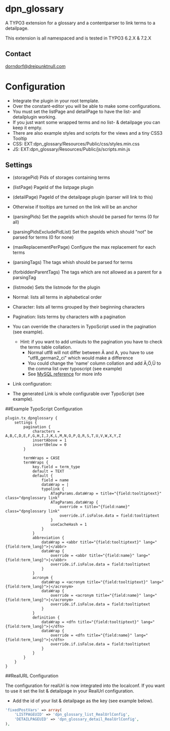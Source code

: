 # dpn_glossary

A TYPO3 extension for a glossary and a contentparser to link terms to a detailpage.

This extension is all namespaced and is tested in TYPO3 6.2.X & 7.2.X

## Contact
<dorndorf@dreipunktnull.com>

# Configuration

- Integrate the plugin in your root template.
- Over the constant-editor you will be able to make some configurations.
- You must set the listPage and detailPage to have the list- and detailplugin working.
 - If you just want some wrapped terms and no list- & detailpage you can keep it empty.
- There are also example styles and scripts for the views and a tiny CSS3 Tooltip
 - CSS: EXT:dpn_glossary/Resources/Public/css/styles.min.css
 - JS:  EXT:dpn_glossary/Resources/Public/js/scripts.min.js

## Settings

- (storagePid) Pids of storages containing terms
- (listPage) PageId of the listpage plugin
- (detailPage) PageId of the detailpage plugin (parser will link to this)
 - Otherwise if tooltips are turned on the link will be an anchor
- (parsingPids) Set the pageIds which should be parsed for terms (0 for all)
- (parsingPidsExcludePidList) Set the pageIds which should "not" be parsed for terms (0 for none)
- (maxReplacementPerPage) Configure the max replacement for each terms
- (parsingTags) The tags whish should be parsed for terms
- (forbiddenParentTags) The tags which are not allowed as a parent for a parsingTag
- (listmode) Sets the listmode for the plugin
 - Normal: lists all terms in alphabetical order
 - Character: lists all terms grouped by their beginning characters
 - Pagination: lists terms by characters with a pagination
  - You can override the characters in TypoScript used in the pagination (see example).
    - Hint: if you want to add umlauts to the pagination you have to check the terms table collation.
      - Normal utf8 will not differ between Ä and A, you have to use "utf8_german2_ci" which would make a difference
      - You could change the 'name' column collation and add Ä,Ö,Ü to the comma list over typoscript (see example)
      - See [MySQL reference](http://dev.mysql.com/doc/refman/5.7/en/charset-collation-effect.html) for more info

- Link configuration:
 - The generated Link is whole configurable over TypoScript (see example).

##Example TypoScript Configuration
```TypoScript
plugin.tx_dpnglossary {
    settings {
		pagination {
			characters = A,B,C,D,E,F,G,H,I,J,K,L,M,N,O,P,Q,R,S,T,U,V,W,X,Y,Z
			insertAbove = 1
			insertBelow = 0
		}

		termWraps = CASE
		termWraps {
			key.field = term_type
			default = TEXT
			default {
				field = name
				dataWrap = |
				typolink {
					ATagParams.dataWrap = title="{field:tooltiptext}" class="dpnglossary link"
					ATagParams.dataWrap {
						override = title="{field:name}" class="dpnglossary link"
						override.if.isFalse.data = field:tooltiptext
					}
					useCacheHash = 1
				}
			}
			abbreviation {
				dataWrap = <abbr title="{field:tooltiptext}" lang="{field:term_lang}">|</abbr>
				dataWrap {
					override = <abbr title="{field:name}" lang="{field:term_lang}">|</abbr>
					override.if.isFalse.data = field:tooltiptext
				}
			}
			acronym {
				dataWrap = <acronym title="{field:tooltiptext}" lang="{field:term_lang}">|</acronym>
				dataWrap {
					override = <acronym title="{field:name}" lang="{field:term_lang}">|</acronym>
					override.if.isFalse.data = field:tooltiptext
				}
			}
			definition {
				dataWrap = <dfn title="{field:tooltiptext}" lang="{field:term_lang}">|</dfn>
				dataWrap {
					override = <dfn title="{field:name}" lang="{field:term_lang}">|</dfn>
					override.if.isFalse.data = field:tooltiptext
				}
			}
		}
	}
}
```

##RealURL Configuration

The configuration for realUrl is now integrated into the localconf.
If you want to use it set the list & detailpage in your RealUrl configuration.
- Add the id of your list & detailpage as the key (see example below).
```PHP
'fixedPostVars' => array(
	'LISTPAGEUID' => 'dpn_glossary_list_RealUrlConfig',
	'DETAILPAGEUID' => 'dpn_glossary_detail_RealUrlConfig',
),
```

